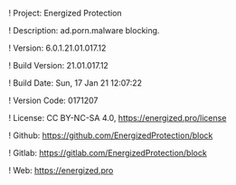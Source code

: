 ! Project: Energized Protection

! Description: ad.porn.malware blocking.

! Version: 6.0.1.21.01.017.12

! Build Version: 21.01.017.12

! Build Date: Sun, 17 Jan 21 12:07:22

! Version Code: 0171207

! License: CC BY-NC-SA 4.0, https://energized.pro/license

! Github: https://github.com/EnergizedProtection/block

! Gitlab: https://gitlab.com/EnergizedProtection/block


! Web: https://energized.pro
